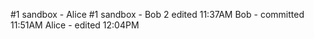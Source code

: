 #1 sandbox - Alice
#1 sandbox - Bob 2
edited 11:37AM
Bob - committed 11:51AM
Alice - edited 12:04PM

